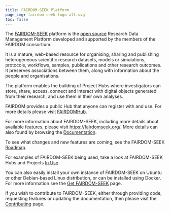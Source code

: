 ```yaml
---
title: FAIRDOM-SEEK Platform
page_img: fairdom-seek-logo-alt.svg
toc: false
---
```


The [FAIRDOM-SEEK](https://fairdomseek.org/) platform is the [open source](https://github.com/seek4science/seek) Research Data Management Platform developed and
supported by the members of the FAIRDOM consortium.

It is a mature, web-based resource for organising,
sharing and publishing heterogeneous scientific research datasets, models or simulations, protocols, workflows, samples, publications and other research outcomes.
It preserves associations between them, along with information about the people and organisations.


The platform enables the building of Project Hubs where investigators can store, share, access, connect and interact with digital objects generated from their research,
and use them in their own analyses.

FAIRDOM provides a public Hub that anyone can register with and use. For more details please visit [FAIRDOMHub](/fairdomhub).

For more information about FAIRDOM-SEEK, including more details about available features, please visit <https://fairdomseek.org/>.
More details can also found by browsing the [Documentation](https://docs.seek4science.org).

To see what changes and new features are coming, see the FAIRDOM-SEEK [Roadmap](https://docs.seek4science.org/tech/roadmap.html).

For examples of FAIRDOM-SEEK being used, take a look at FAIRDOM-SEEK Hubs and Projects [In Use](/fairdom_in_use).

You can also easily install your own instance of FAIRDOM-SEEK on Ubuntu or other Debian-based Linux distribution, or can be
installed using Docker. For more information see the [Get FAIRDOM-SEEK](https://docs.seek4science.org/get-seek.html) page.

If you wish to contribute to FAIRDOM-SEEK, either through providing code, requesting features or updating the documentation, then please
visit the [Contributing](https://docs.seek4science.org/contributing.html) page.
